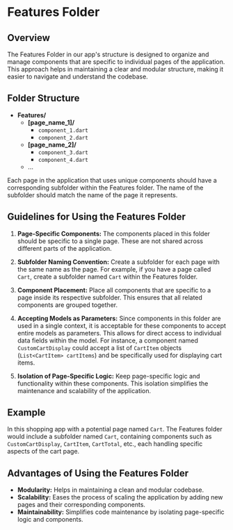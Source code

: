 # Features Folder

## Overview

The Features Folder in our app's structure is designed to organize and manage components that are specific to individual pages of the application. This approach helps in maintaining a clear and modular structure, making it easier to navigate and understand the codebase.

## Folder Structure

- **Features/**
  - **[page_name_1]/**
    - `component_1.dart`
    - `component_2.dart`
  - **[page_name_2]/**
    - `component_3.dart`
    - `component_4.dart`
  - ...

Each page in the application that uses unique components should have a corresponding subfolder within the Features folder. The name of the subfolder should match the name of the page it represents.

## Guidelines for Using the Features Folder

1. **Page-Specific Components:** The components placed in this folder should be specific to a single page. These are not shared across different parts of the application.

2. **Subfolder Naming Convention:** Create a subfolder for each page with the same name as the page. For example, if you have a page called `Cart`, create a subfolder named `Cart` within the Features folder.

3. **Component Placement:** Place all components that are specific to a page inside its respective subfolder. This ensures that all related components are grouped together.

4. **Accepting Models as Parameters:** Since components in this folder are used in a single context, it is acceptable for these components to accept entire models as parameters. This allows for direct access to individual data fields within the model. For instance, a component named `CustomCartDisplay` could accept a list of `CartItem` objects (`List<CartItem> cartItems`) and be specifically used for displaying cart items.

5. **Isolation of Page-Specific Logic:** Keep page-specific logic and functionality within these components. This isolation simplifies the maintenance and scalability of the application.

## Example

In this shopping app with a potential page named `Cart`. The Features folder would include a subfolder named `Cart`, containing components such as `CustomCartDisplay`, `CartItem`, `CartTotal`, etc., each handling specific aspects of the cart page.

## Advantages of Using the Features Folder

- **Modularity:** Helps in maintaining a clean and modular codebase.
- **Scalability:** Eases the process of scaling the application by adding new pages and their corresponding components.
- **Maintainability:** Simplifies code maintenance by isolating page-specific logic and components.